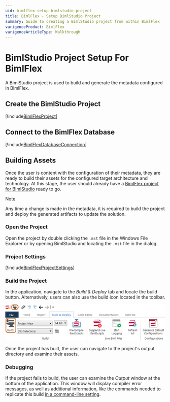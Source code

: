 ```yaml
---
uid: bimlflex-setup-bimlstudio-project
title: BimlFlex - Setup BimlStudio Project
summary: Guide to creating a BimlStudio project from within BimlFlex
varigenceProduct: BimlFlex
varigenceArticleType: Walkthrough
---
```

# BimlStudio Project Setup For BimlFlex

A BimlStudio project is used to build and generate the metadata configured in BimlFlex.

## Create the BimlStudio Project

[!include[BimlFlexProject](../build-and-deployment/_incl-header-bimlstudio-project.md)]

## Connect to the BimlFlex Database

[!include[BimlFlexDatabaseConnection](../build-and-deployment/_incl-header-bimlstudio-connect.md)]

## Building Assets

Once the user is content with the configuration of their metadata, they are ready to build their assets for the configured target architecture and technology. At this stage, the user should already have a [BimlFlex project for BimlStudio](xref:bimlflex-setup-bimlstudio-project) ready to go.

>[!NOTE]
> Any time a change is made in the metadata, it is required to build the project and deploy the generated artifacts to update the solution.

### Open the Project

Open the project by double clicking the `.mst` file in the Windows File Explorer or by opening BimlStudio and locating the `.mst` file in the dialog.

### Project Settings

[!include[BimlFlexProjectSettings](../build-and-deployment/_incl-header-bimlstudio-project-settings.md)]

### Build the Project

In the application, navigate to the *Build & Deploy* tab and locate the build button.
Alternatively, users can also use the build icon located in the toolbar. 

![BimlStudio - Build Buttons](images/bs-build-buttons.png "BimlStudio - Build Buttons")

Once the project has built, the user can navigate to the project's output directory and examine their assets.

### Debugging

If the project fails to build, the user can examine the *Output* window at the bottom of the application. This window will display compiler error messages, as well as additional information, like the commands needed to replicate this build [in a command-line setting](xref:bimlflex-command-line-build).
